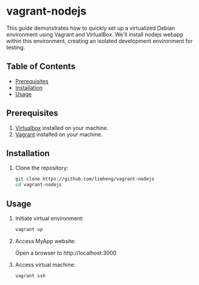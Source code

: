 # vagrant-nodejs

This guide demonstrates how to quickly set up a virtualized Debian environment using Vagrant and VirtualBox. We'll install nodejs webapp within this environment, creating an isolated development environment for testing.

## Table of Contents

- [Prerequisites](#prerequisites)
- [Installation](#installation)
- [Usage](#usage)

## Prerequisites

1. [Virtualbox](https://virtualbox.org/) installed on your machine.
2. [Vagrant](https://vagrantup.com/) installed on your machine.

## Installation

1. Clone the repository:

   ```bash
   git clone https://github.com/limheng/vagrant-nodejs
   cd vagrant-nodejs
   ```

## Usage

1. Initiate virtual environment:

   ```bash
   vagrant up
   ```

2. Access MyApp website:

   Open a browser to http://localhost:3000

3. Access virtual machine:
   ```bash
   vagrant ssh
   ```
